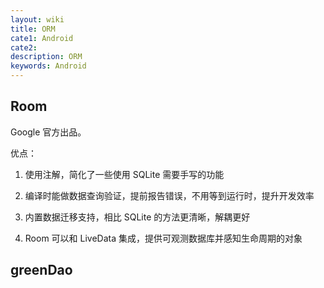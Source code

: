 ```yaml
---
layout: wiki
title: ORM
cate1: Android
cate2:
description: ORM
keywords: Android
---
```


## Room

Google 官方出品。

优点：

1. 使用注解，简化了一些使用 SQLite 需要手写的功能

2. 编译时能做数据查询验证，提前报告错误，不用等到运行时，提升开发效率

3. 内置数据迁移支持，相比 SQLite 的方法更清晰，解耦更好

4. Room 可以和 LiveData 集成，提供可观测数据库并感知生命周期的对象

## greenDao
